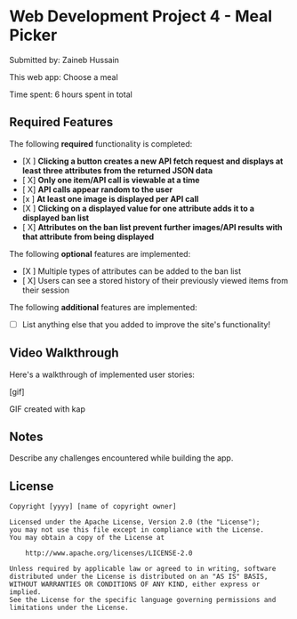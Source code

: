 
# Web Development Project 4 - Meal Picker

Submitted by: Zaineb Hussain

This web app: Choose a meal

Time spent: 6 hours spent in total

## Required Features

The following **required** functionality is completed:

- [X ] **Clicking a button creates a new API fetch request and displays at least three attributes from the returned JSON data**
- [ X] **Only one item/API call is viewable at a time**
- [ X] **API calls appear random to the user**
- [x ] **At least one image is displayed per API call**
- [X ] **Clicking on a displayed value for one attribute adds it to a displayed ban list**
- [ X] **Attributes on the ban list prevent further images/API results with that attribute from being displayed**

The following **optional** features are implemented:

- [X ] Multiple types of attributes can be added to the ban list
- [ X] Users can see a stored history of their previously viewed items from their session

The following **additional** features are implemented:

* [ ] List anything else that you added to improve the site's functionality!

## Video Walkthrough

Here's a walkthrough of implemented user stories:

[gif]

<!-- Replace this with whatever GIF tool you used! -->
GIF created with kap 
<!-- Recommended tools:
[Kap](https://getkap.co/) for macOS
[ScreenToGif](https://www.screentogif.com/) for Windows
[peek](https://github.com/phw/peek) for Linux. -->

## Notes

Describe any challenges encountered while building the app.

## License

    Copyright [yyyy] [name of copyright owner]

    Licensed under the Apache License, Version 2.0 (the "License");
    you may not use this file except in compliance with the License.
    You may obtain a copy of the License at

        http://www.apache.org/licenses/LICENSE-2.0

    Unless required by applicable law or agreed to in writing, software
    distributed under the License is distributed on an "AS IS" BASIS,
    WITHOUT WARRANTIES OR CONDITIONS OF ANY KIND, either express or implied.
    See the License for the specific language governing permissions and
    limitations under the License.
